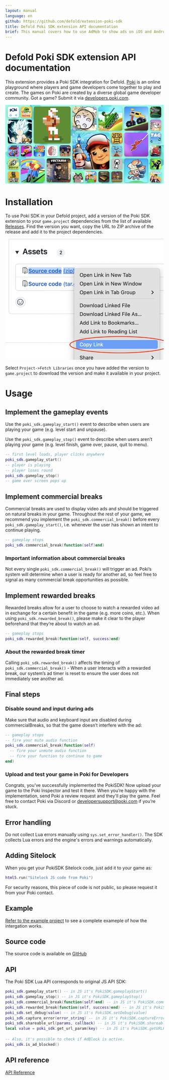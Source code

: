 ```yaml
---
layout: manual
language: en
github: https://github.com/defold/extension-poki-sdk
title: Defold Poki SDK extension API documentation
brief: This manual covers how to use AdMob to show ads on iOS and Android in Defold.
---
```


# Defold Poki SDK extension API documentation

This extension provides a Poki SDK integration for Defold. [Poki](https://poki.com) is an online playground where players and game developers come together to play and create. The games on Poki are created by a diverse global game developer community. Got a game? Submit it via [developers.poki.com](https://developers.poki.com).

![Poki.com landing page](poki.png)

# Installation
To use Poki SDK in your Defold project, add a version of the Poki SDK extension to your `game.project` dependencies from the list of available [Releases](https://github.com/defold/extension-poki-sdk/releases). Find the version you want, copy the URL to ZIP archive of the release and add it to the project dependencies.

![](add-dependency.png)

Select `Project->Fetch Libraries` once you have added the version to `game.project` to download the version and make it available in your project.

# Usage


## Implement the gameplay events

Use the `poki_sdk.gameplay_start()` event to describe when users are playing your game (e.g. level start and unpause).

Use the `poki_sdk.gameplay_stop()` event to describe when users aren’t playing your game (e.g. level finish, game over, pause, quit to menu).

```lua
-- first level loads, player clicks anywhere
poki_sdk.gameplay_start()
-- player is playing
-- player loses round
poki_sdk.gameplay_stop()
-- game over screen pops up
```


## Implement commercial breaks

Commercial breaks are used to display video ads and should be triggered on natural breaks in your game. Throughout the rest of your game, we recommend you implement the `poki_sdk.commercial_break()` before every `poki_sdk.gameplay_start()`, i.e. whenever the user has shown an intent to continue playing.

```lua
-- gameplay stops
poki_sdk.commercial_break(function(self)end)
```

### Important information about commercial breaks

Not every single `poki_sdk.commercial_break()` will trigger an ad. Poki’s system will determine when a user is ready for another ad, so feel free to signal as many commercial break opportunities as possible.


## Implement rewarded breaks
Rewarded breaks allow for a user to choose to watch a rewarded video ad in exchange for a certain benefit in the game (e.g. more coins, etc.). When using `poki_sdk.rewarded_break()`, please make it clear to the player beforehand that they’re about to watch an ad.

```lua
-- gameplay stops
poki_sdk.rewarded_break(function(self, success)end)
```

### About the rewarded break timer

Calling `poki_sdk.rewarded_break()` affects the timing of `poki_sdk.commercial_break()` - When a user interacts with a rewarded break, our system’s ad timer is reset to ensure the user does not immediately see another ad.


## Final steps

### Disable sound and input during ads

Make sure that audio and keyboard input are disabled during commercialBreaks, so that the game doesn’t interfere with the ad:

```lua
-- gameplay stops
-- fire your mute audio function
poki_sdk.commercial_break(function(self)
  -- fire your unmute audio function
  -- fire your function to continue to game
end)
```

### Upload and test your game in Poki for Developers

Congrats, you’ve successfully implemented the PokiSDK! Now upload your game to the Poki Inspector and test it there. When you’re happy with the implementation, send Poki a review request and they'll play the game. Feel free to contact Poki via Discord or developersupport@poki.com if you’re stuck.


## Error handling

Do not collect Lua errors manually using `sys.set_error_handler()`. The SDK collects Lua errors and the engine's errors and warnings automatically.


## Adding Sitelock
When you get your PokiSDK Sitelock code, just add it to your game as:
```lua
html5.run("Sitelock JS code from Poki")
```
For security reasons, this piece of code is not public, so please request it from your Poki contact.


## Example

[Refer to the example project](https://github.com/defold/extension-poki-sdk/blob/master/main/poki-sdk.gui_script) to see a complete exameple of how the intergation works.


## Source code

The source code is available on [GitHub](https://github.com/defold/extension-poki-sdk)


## API

The Poki SDK Lua API corresponds to original JS API SDK:

```lua
poki_sdk.gameplay_start() -- in JS it's PokiSDK.gameplayStart()
poki_sdk.gameplay_stop() -- in JS it's PokiSDK.gameplayStop()
poki_sdk.commercial_break(function(self)end) -- in JS it's PokiSDK.commercialBreak()
poki_sdk.rewarded_break(function(self, success)end) -- in JS it's PokiSDK.rewardedBreak()
poki_sdk.set_debug(value) -- in JS it's PokiSDK.setDebug(value)
poki_sdk.capture_error(error_string) -- in JS it's PokiSDK.captureError(error_string)
poki_sdk.shareable_url(params, callback) -- in JS it's PokiSDK.shareableURL({}).then(url => {})
local value = poki_sdk.get_url_param(key) -- in JS it's PokiSDK.getURLParam('id')

-- Also, it's possible to check if AdBlock is active.
poki_sdk.is_ad_blocked()
```


## API reference
[API Reference](/extension-poki-sdk/poki-sdk_api)